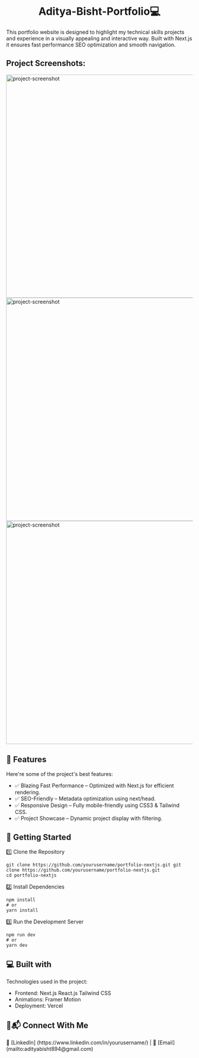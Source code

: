 <h1 align="center" id="title">Aditya-Bisht-Portfolio💻</h1>

<p id="description">This portfolio website is designed to highlight my technical skills projects and experience in a visually appealing and interactive way. Built with Next.js it ensures fast performance SEO optimization and smooth navigation.</p>


<h2>Project Screenshots:</h2>

<img src="https://github.com/user-attachments/assets/d3b7d20e-2e6b-429a-a1d1-7474f9372a6e" alt="project-screenshot" width="1000" height="600/">
<img src="https://github.com/user-attachments/assets/b789a77b-d01b-45fa-8457-c8ee06405b56" alt="project-screenshot" width="1000" height="600/">
<img src= "https://github.com/user-attachments/assets/c74b69ce-7642-489d-8f1c-d1cf1e4bf0c5" alt="project-screenshot" width="1000" height="600/">
  
<h2>🧐 Features</h2>

Here're some of the project's best features:

*   ✅ Blazing Fast Performance – Optimized with Next.js for efficient rendering.
*   ✅ SEO-Friendly – Metadata optimization using next/head.
*   ✅ Responsive Design – Fully mobile-friendly using CSS3 & Tailwind CSS.
*   ✅ Project Showcase – Dynamic project display with filtering.

<h2> 🚀 Getting Started </h2>

<p> 1️⃣ Clone the Repository</p>

```
git clone https://github.com/yourusername/portfolio-nextjs.git git clone https://github.com/yourusername/portfolio-nextjs.git
cd portfolio-nextjs
```

<p> 2️⃣ Install Dependencies</p>

```
npm install
# or
yarn install
```

<p>3️⃣ Run the Development Server</p>

```
npm run dev
# or
yarn dev
```

  
  
<h2>💻 Built with</h2>

Technologies used in the project:

*   Frontend: Next.js React.js Tailwind CSS
*   Animations: Framer Motion
*   Deployment: Vercel

<h2>💖📬 Connect With Me </h2>  
🔗 [LinkedIn] (https://www.linkedin.com/in/yourusername/) | 📧 [Email] (mailto:adityabisht894@gmail.com)

